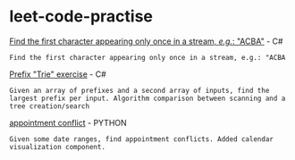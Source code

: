 # leet-code-practise

[Find the first character appearing only once in a stream, *e.g.*: "ACBA"](https://github.com/chrisbrasington/leet-code-practise/tree/first_once_stream) - C#

`
Find the first character appearing only once in a stream, e.g.: "ACBA
`

[Prefix "Trie" exercise](https://github.com/chrisbrasington/leet-code-practise/tree/main/prefix_tree) - C#

`
Given an array of prefixes and a second array of inputs, find the largest prefix per input. Algorithm comparison between scanning and a tree creation/search
`

[appointment conflict](https://github.com/chrisbrasington/leet-code-practise/tree/main/appointment_conflict) - PYTHON 

`
Given some date ranges, find appointment conflicts. Added calendar visualization component. 
`